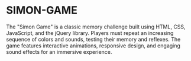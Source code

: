 # SIMON-GAME
The "Simon Game" is a classic memory challenge built using HTML, CSS, JavaScript, and the jQuery library. Players must repeat an increasing sequence of colors and sounds, testing their memory and reflexes. The game features interactive animations, responsive design, and engaging sound effects for an immersive experience.
